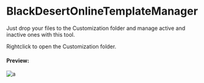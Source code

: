 # BlackDesertOnlineTemplateManager
Just drop your files to the Customization folder and manage active and inactive ones with this tool.

Rightclick to open the Customization folder.
#### Preview:
![a](https://raw.githubusercontent.com/Dreanor/BlackDesertOnlineTemplateManager/master/preview.png)
